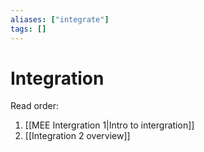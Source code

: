 ```yaml
---
aliases: ["integrate"]
tags: []
---
```


# Integration
Read order:
1) [[MEE Intergration 1|Intro to intergration]]
2) [[Integration 2 overview]]